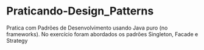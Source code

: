 # Praticando-Design_Patterns

Pratica com Padrões de Desenvolvimento usando Java puro (no frameworks).
No exercício foram abordados os padrões Singleton, Facade e Strategy
